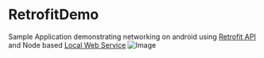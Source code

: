 # RetrofitDemo
Sample Application demonstrating networking on android using [Retrofit API](https://square.github.io/retrofit/) and Node based [Local Web Service](https://github.com/alex-wolf-ps/RetrofitAPINode)
![Image](https://drive.google.com/uc?export=view&id=1c6XqqLG_8KsVejvzzH_cZ-difexeOWH-)
